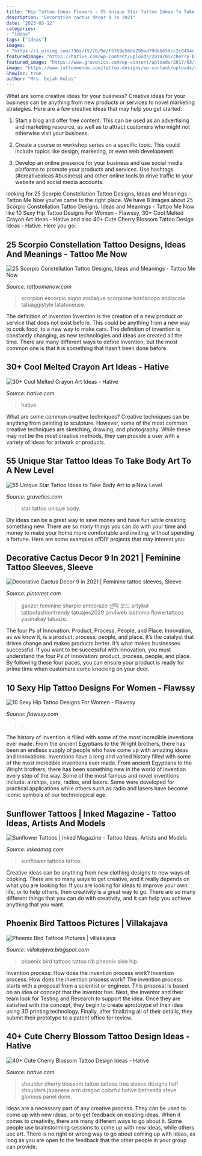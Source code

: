 ```yaml
---
title: "Hip Tattoo Ideas Flowers - 55 Unique Star Tattoo Ideas To Take Body Art To A New Level"
description: "Decorative cactus decor 9 in 2021"
date: "2023-03-12"
categories:
- "ideas"
tags: ["ideas"]
images:
- "https://i.pinimg.com/736x/f5/76/9e/f5769e56da299ed79dbb659cc2c0454c.jpg"
featuredImage: "https://hative.com/wp-content/uploads/2014/03/cherry-blossom-tattoos/12-cherry-blossom-on-shoulder.jpg"
featured_image: "https://www.gravetics.com/wp-content/uploads/2017/03/ink-startattoo-tattooed-doxxtattoo.jpg"
image: "https://www.tattoomenow.com/tattoo-designs/wp-content/uploads/2019/05/scorpio-constellation-tattoo-leg-27.jpg"
ShowToc: true
author: "Mrs. Dejah Kulas"
---
```



What are some creative ideas for your business?
Creative ideas for your business can be anything from new products or services to novel marketing strategies. Here are a few creative ideas that may help you get started:
1. Start a blog and offer free content. This can be used as an advertising and marketing resource, as well as to attract customers who might not otherwise visit your business.

2. Create a course or workshop series on a specific topic. This could include topics like design, marketing, or even web development.

3. Develop an online presence for your business and use social media platforms to promote your products and services. Use hashtags (#creativeideas #business) and other online tools to drive traffic to your website and social media accounts.


	

		
looking for 25 Scorpio Constellation Tattoo Designs, Ideas and Meanings - Tattoo Me Now you've came to the right place. We have 8 Images about 25 Scorpio Constellation Tattoo Designs, Ideas and Meanings - Tattoo Me Now like 10 Sexy Hip Tattoo Designs For Women - Flawssy, 30+ Cool Melted Crayon Art Ideas - Hative and also 40+ Cute Cherry Blossom Tattoo Design Ideas - Hative. Here you go:
		
    
## 25 Scorpio Constellation Tattoo Designs, Ideas And Meanings - Tattoo Me Now

<img loading=lazy src="https://www.tattoomenow.com/tattoo-designs/wp-content/uploads/2019/05/scorpio-constellation-tattoo-leg-27.jpg" onerror="this.onerror=null;this.src='https://tse3.mm.bing.net/th?id=OIP.k1lRUudwkI5Aan1T9SUhXgAAAA&amp;pid=15.1';" alt="25 Scorpio Constellation Tattoo Designs, Ideas and Meanings - Tattoo Me Now">

_Source: tattoomenow.com_

>scorpion escorpio signo zodiaque scorpione horóscopo zodiacale tatuaggistyle latatoueuse. 

	

The definition of invention
Invention is the creation of a new product or service that does not exist before. This could be anything from a new way to cook food, to a new way to make cars. The definition of invention is constantly changing, as new technologies and ideas are created all the time. There are many different ways to define Invention, but the most common one is that it is something that hasn't been done before.

    
## 30+ Cool Melted Crayon Art Ideas - Hative

<img loading=lazy src="http://hative.com/wp-content/uploads/2014/04/melted-crayon-art/10-gymnastics.jpg" onerror="this.onerror=null;this.src='https://tse1.mm.bing.net/th?id=OIP.znXxIh5UvBw51Ktxt235XgHaJ4&amp;pid=15.1';" alt="30+ Cool Melted Crayon Art Ideas - Hative">

_Source: hative.com_

>hative. 

	

What are some common creative techniques?
Creative techniques can be anything from painting to sculpture. However, some of the most common creative techniques are sketching, drawing, and photography. While these may not be the most creative methods, they can provide a user with a variety of ideas for artwork or products.

    
## 55 Unique Star Tattoo Ideas To Take Body Art To A New Level

<img loading=lazy src="https://www.gravetics.com/wp-content/uploads/2017/03/ink-startattoo-tattooed-doxxtattoo.jpg" onerror="this.onerror=null;this.src='https://tse3.mm.bing.net/th?id=OIP.EpXfBKtx18V55z9TKgEDUAHaHa&amp;pid=15.1';" alt="55 Unique Star Tattoo Ideas to Take Body Art to a New Level">

_Source: gravetics.com_

>star tattoo unique body. 

	

Diy ideas can be a great way to save money and have fun while creating something new. There are so many things you can do with your time and money to make your home more comfortable and inviting, without spending a fortune. Here are some examples ofDIY projects that may interest you: 

    
## Decorative Cactus Decor 9 In 2021 | Feminine Tattoo Sleeves, Sleeve

<img loading=lazy src="https://i.pinimg.com/736x/f5/76/9e/f5769e56da299ed79dbb659cc2c0454c.jpg" onerror="this.onerror=null;this.src='https://tse1.mm.bing.net/th?id=OIP.MHKIh0CAuhKWGUEN6TtpBwHaNK&amp;pid=15.1';" alt="Decorative Cactus Decor 9 in 2021 | Feminine tattoo sleeves, Sleeve">

_Source: pinterest.com_

>ganzer feminine sharpie antebrazo 선택 보드 artykuł tattoofashiontrendy tatuajes2020 pin4web lastmmo flowertattoos yasinakay tatuaże. 

	

The four Ps of Innovation: Product, Process, People, and Place.
Innovation, as we know it, is a product, process, people, and place. It’s the catalyst that drives change and makes products better. It’s what makes businesses successful.
If you want to be successful with innovation, you must understand the four Ps of Innovation: product, process, people, and place. By following these four paces, you can ensure your product is ready for prime time when customers come knocking on your door.

    
## 10 Sexy Hip Tattoo Designs For Women - Flawssy

<img loading=lazy src="https://flawssy.com/wp-content/uploads/2016/06/Tribal-Phoenix-Tattoo.jpg" onerror="this.onerror=null;this.src='https://tse1.mm.bing.net/th?id=OIP.3hYDzj6qczDk6242KBkoIAHaLQ&amp;pid=15.1';" alt="10 Sexy Hip Tattoo Designs For Women - Flawssy">

_Source: flawssy.com_

>. 

	

The history of invention is filled with some of the most incredible inventions ever made. From the ancient Egyptians to the Wright brothers, there has been an endless supply of people who have come up with amazing ideas and innovations.
Inventions have a long and varied history filled with some of the most incredible inventions ever made. From ancient Egyptians to the Wright brothers, there has been something new in the world of invention every step of the way. Some of the most famous and novel inventions include: airships, cars, radios, and lasers. Some were developed for practical applications while others such as radio and lasers have become iconic symbols of our technological age.

    
## Sunflower Tattoos | Inked Magazine - Tattoo Ideas, Artists And Models

<img loading=lazy src="https://www.inkedmag.com/.image/t_share/MTU5MDMyNTY3MDA1MDYyOTM2/fe9d99c4197c232174844df1b84e69c2.jpg" onerror="this.onerror=null;this.src='https://tse1.mm.bing.net/th?id=OIP.kUD4OmaXf_Pv7DiUQ5d0YgHaLM&amp;pid=15.1';" alt="Sunflower Tattoos | Inked Magazine - Tattoo Ideas, Artists and Models">

_Source: inkedmag.com_

>sunflower tattoos tattoo. 

	

Creative ideas can be anything from new clothing designs to new ways of cooking. There are so many ways to get creative, and it really depends on what you are looking for. If you are looking for ideas to improve your own life, or to help others, then creativity is a great way to go. There are so many different things that you can do with creativity, and it can help you achieve anything that you want.

    
## Phoenix Bird Tattoos Pictures | Villakajava

<img loading=lazy src="http://4.bp.blogspot.com/-j9ZuK_oGZ5c/TtnmsYY_uiI/AAAAAAAAB3I/tCWguoZZ28s/s1600/Phoenix-Bird-Rib-Tattoo.jpeg" onerror="this.onerror=null;this.src='https://tse1.mm.bing.net/th?id=OIP.88Lj7WhqC_xuW118EZKClAHaJ4&amp;pid=15.1';" alt="Phoenix Bird Tattoos Pictures | villakajava">

_Source: villakajava.blogspot.com_

>phoenix bird tattoos tattoo rib pheonix side hip. 

	

Invention process: How does the invention process work?
Invention process: How does the invention process work?
The invention process starts with a proposal from a scientist or engineer. This proposal is based on an idea or concept that the inventor has. Next, the inventor and their team look for Testing and Research to support the idea. Once they are satisfied with the concept, they begin to create aprototype of their idea using 3D printing technology. Finally, after finalizing all of their details, they submit their prototype to a patent office for review.

    
## 40+ Cute Cherry Blossom Tattoo Design Ideas - Hative

<img loading=lazy src="https://hative.com/wp-content/uploads/2014/03/cherry-blossom-tattoos/12-cherry-blossom-on-shoulder.jpg" onerror="this.onerror=null;this.src='https://tse4.mm.bing.net/th?id=OIP.ju1fGB7B9OwgdSmPtyLzYQHaJ4&amp;pid=15.1';" alt="40+ Cute Cherry Blossom Tattoo Design Ideas - Hative">

_Source: hative.com_

>shoulder cherry blossom tattoo tattoos tree sleeve designs half shoulders japanese arm dragon colorful hative bethesda steve glorious panel done. 

	

Ideas are a necessary part of any creative process. They can be used to come up with new ideas, or to get feedback on existing ideas. When it comes to creativity, there are many different ways to go about it. Some people use brainstorming sessions to come up with new ideas, while others use art. There is no right or wrong way to go about coming up with ideas, as long as you are open to the feedback that the other people in your group can provide.

